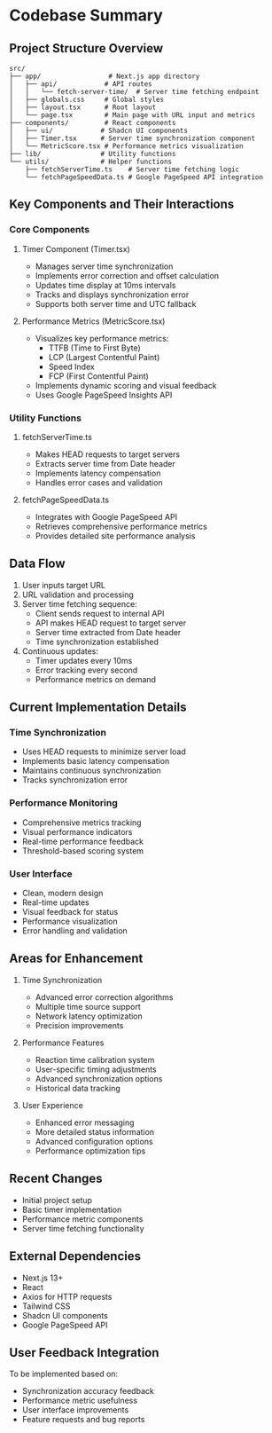 # Codebase Summary

## Project Structure Overview
```
src/
├── app/                 # Next.js app directory
│   ├── api/            # API routes
│   │   └── fetch-server-time/  # Server time fetching endpoint
│   ├── globals.css     # Global styles
│   ├── layout.tsx      # Root layout
│   └── page.tsx        # Main page with URL input and metrics
├── components/         # React components
│   ├── ui/            # Shadcn UI components
│   ├── Timer.tsx      # Server time synchronization component
│   └── MetricScore.tsx # Performance metrics visualization
├── lib/               # Utility functions
└── utils/             # Helper functions
    ├── fetchServerTime.ts    # Server time fetching logic
    └── fetchPageSpeedData.ts # Google PageSpeed API integration
```

## Key Components and Their Interactions

### Core Components
1. Timer Component (Timer.tsx)
   - Manages server time synchronization
   - Implements error correction and offset calculation
   - Updates time display at 10ms intervals
   - Tracks and displays synchronization error
   - Supports both server time and UTC fallback

2. Performance Metrics (MetricScore.tsx)
   - Visualizes key performance metrics:
     - TTFB (Time to First Byte)
     - LCP (Largest Contentful Paint)
     - Speed Index
     - FCP (First Contentful Paint)
   - Implements dynamic scoring and visual feedback
   - Uses Google PageSpeed Insights API

### Utility Functions
1. fetchServerTime.ts
   - Makes HEAD requests to target servers
   - Extracts server time from Date header
   - Implements latency compensation
   - Handles error cases and validation

2. fetchPageSpeedData.ts
   - Integrates with Google PageSpeed API
   - Retrieves comprehensive performance metrics
   - Provides detailed site performance analysis

## Data Flow
1. User inputs target URL
2. URL validation and processing
3. Server time fetching sequence:
   - Client sends request to internal API
   - API makes HEAD request to target server
   - Server time extracted from Date header
   - Time synchronization established
4. Continuous updates:
   - Timer updates every 10ms
   - Error tracking every second
   - Performance metrics on demand

## Current Implementation Details

### Time Synchronization
- Uses HEAD requests to minimize server load
- Implements basic latency compensation
- Maintains continuous synchronization
- Tracks synchronization error

### Performance Monitoring
- Comprehensive metrics tracking
- Visual performance indicators
- Real-time performance feedback
- Threshold-based scoring system

### User Interface
- Clean, modern design
- Real-time updates
- Visual feedback for status
- Performance visualization
- Error handling and validation

## Areas for Enhancement
1. Time Synchronization
   - Advanced error correction algorithms
   - Multiple time source support
   - Network latency optimization
   - Precision improvements

2. Performance Features
   - Reaction time calibration system
   - User-specific timing adjustments
   - Advanced synchronization options
   - Historical data tracking

3. User Experience
   - Enhanced error messaging
   - More detailed status information
   - Advanced configuration options
   - Performance optimization tips

## Recent Changes
- Initial project setup
- Basic timer implementation
- Performance metric components
- Server time fetching functionality

## External Dependencies
- Next.js 13+
- React
- Axios for HTTP requests
- Tailwind CSS
- Shadcn UI components
- Google PageSpeed API

## User Feedback Integration
To be implemented based on:
- Synchronization accuracy feedback
- Performance metric usefulness
- User interface improvements
- Feature requests and bug reports
